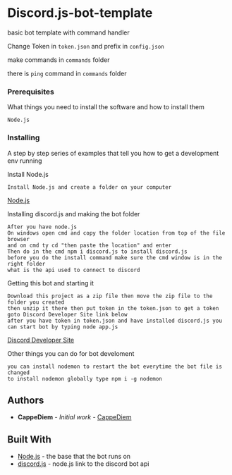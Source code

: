 # Discord.js-bot-template
basic bot template with command handler

Change Token in ``token.json`` and prefix in ``config.json``

make commands in ``commands`` folder

there is ``ping`` command in ``commands`` folder
### Prerequisites

What things you need to install the software and how to install them

```
Node.js
```
### Installing

A step by step series of examples that tell you how to get a development env running

Install Node.js

```
Install Node.js and create a folder on your computer
```
[Node.js](https://nodejs.org/en/) 

Installing discord.js and making the bot folder

```
After you have node.js
On windows open cmd and copy the folder location from top of the file browser
and on cmd ty cd "then paste the location" and enter
Then do in the cmd npm i discord.js to install discord.js 
before you do the install command make sure the cmd window is in the right folder
what is the api used to connect to discord
```

Getting this bot and starting it
```
Download this project as a zip file then move the zip file to the folder you created
then unzip it there then put token in the token.json to get a token goto Discord Developer Site link below
after you have token in token.json and have installed discord.js you can start bot by typing node app.js
```
[Discord Developer Site](https://discordapp.com/developers/applications/)

Other things you can do for bot develoment
```
you can install nodemon to restart the bot everytime the bot file is changed
to install nodemon globally type npm i -g nodemon
```

## Authors

* **CappeDiem** - *Initial work* - [CappeDiem](https://github.com/CappeDiem)

## Built With

* [Node.js](https://nodejs.org/en/) - the base that the bot runs on
* [discord.js](https://discord.js.org/#/) - node.js link to the discord bot api

